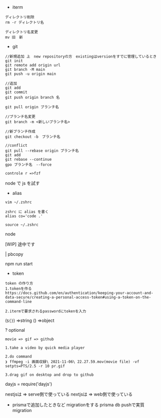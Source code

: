 - iterm

```
ディレクトリ削除
rm -r ディレクトリ名

ディレクトリ名変更
mv 旧　新

```

- git

```
//新規追加 上　new repositoryの方　existingはversionをすでに管理しているとき
git init
git remote add origin url
git branch -M main
git push -u origin main

//追加
git add
git commit
git push origin branch 名

git pull origin ブランチ名

//ブランチ名変更
git branch -m <新しいブランチ名>

//新ブランチ作成
git checkout -b　ブランチ名

//conflict
git pull --rebase origin ブランチ名
git add
git rebase --continue
gpo ブランチ名　--force

controle r =>fzf
```

node で js を試す

- alias

```
vim ~/.zshrc

zshrc に alias を書く
alias co='code .'

source ~/.zshrc
```

node

[WIP] 途中です

| pbcopy

npm run start

- token

```
token の作り方
1.tokenを作る
https://docs.github.com/en/authentication/keeping-your-account-and-data-secure/creating-a-personal-access-token#using-a-token-on-the-command-line

2.itermで要求されるpasswordにtokenを入力

```

(`${}`) =>string
() =>object

? optional

```
movie => gif => github

1.take a video by quick media player

2.do command
❯ ffmpeg -i 画面収録\ 2021-11-06\ 22.27.59.mov(movie file) -vf setpts=PTS/2.5 -r 10 pr.gif

3.drag gif on desktop and drop to github

```

dayjs = require('dayjs')

nestjsは => serve側で使っている
nextjsは => web側で使っている

- prismaで追加したときなど
migrationをする
prisma db pushで実質migration